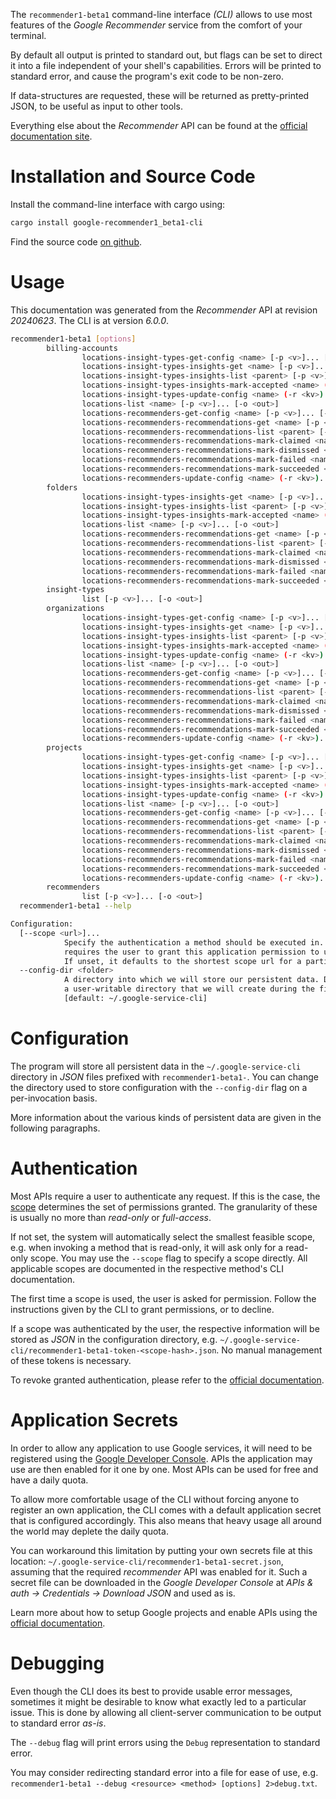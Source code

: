 <!---
DO NOT EDIT !
This file was generated automatically from 'src/generator/templates/cli/README.md.mako'
DO NOT EDIT !
-->
The `recommender1-beta1` command-line interface *(CLI)* allows to use most features of the *Google Recommender* service from the comfort of your terminal.

By default all output is printed to standard out, but flags can be set to direct it into a file independent of your shell's
capabilities. Errors will be printed to standard error, and cause the program's exit code to be non-zero.

If data-structures are requested, these will be returned as pretty-printed JSON, to be useful as input to other tools.

Everything else about the *Recommender* API can be found at the
[official documentation site](https://cloud.google.com/recommender/docs/).

# Installation and Source Code

Install the command-line interface with cargo using:

```bash
cargo install google-recommender1_beta1-cli
```

Find the source code [on github](https://github.com/Byron/google-apis-rs/tree/main/gen/recommender1_beta1-cli).

# Usage

This documentation was generated from the *Recommender* API at revision *20240623*. The CLI is at version *6.0.0*.

```bash
recommender1-beta1 [options]
        billing-accounts
                locations-insight-types-get-config <name> [-p <v>]... [-o <out>]
                locations-insight-types-insights-get <name> [-p <v>]... [-o <out>]
                locations-insight-types-insights-list <parent> [-p <v>]... [-o <out>]
                locations-insight-types-insights-mark-accepted <name> (-r <kv>)... [-p <v>]... [-o <out>]
                locations-insight-types-update-config <name> (-r <kv>)... [-p <v>]... [-o <out>]
                locations-list <name> [-p <v>]... [-o <out>]
                locations-recommenders-get-config <name> [-p <v>]... [-o <out>]
                locations-recommenders-recommendations-get <name> [-p <v>]... [-o <out>]
                locations-recommenders-recommendations-list <parent> [-p <v>]... [-o <out>]
                locations-recommenders-recommendations-mark-claimed <name> (-r <kv>)... [-p <v>]... [-o <out>]
                locations-recommenders-recommendations-mark-dismissed <name> (-r <kv>)... [-p <v>]... [-o <out>]
                locations-recommenders-recommendations-mark-failed <name> (-r <kv>)... [-p <v>]... [-o <out>]
                locations-recommenders-recommendations-mark-succeeded <name> (-r <kv>)... [-p <v>]... [-o <out>]
                locations-recommenders-update-config <name> (-r <kv>)... [-p <v>]... [-o <out>]
        folders
                locations-insight-types-insights-get <name> [-p <v>]... [-o <out>]
                locations-insight-types-insights-list <parent> [-p <v>]... [-o <out>]
                locations-insight-types-insights-mark-accepted <name> (-r <kv>)... [-p <v>]... [-o <out>]
                locations-list <name> [-p <v>]... [-o <out>]
                locations-recommenders-recommendations-get <name> [-p <v>]... [-o <out>]
                locations-recommenders-recommendations-list <parent> [-p <v>]... [-o <out>]
                locations-recommenders-recommendations-mark-claimed <name> (-r <kv>)... [-p <v>]... [-o <out>]
                locations-recommenders-recommendations-mark-dismissed <name> (-r <kv>)... [-p <v>]... [-o <out>]
                locations-recommenders-recommendations-mark-failed <name> (-r <kv>)... [-p <v>]... [-o <out>]
                locations-recommenders-recommendations-mark-succeeded <name> (-r <kv>)... [-p <v>]... [-o <out>]
        insight-types
                list [-p <v>]... [-o <out>]
        organizations
                locations-insight-types-get-config <name> [-p <v>]... [-o <out>]
                locations-insight-types-insights-get <name> [-p <v>]... [-o <out>]
                locations-insight-types-insights-list <parent> [-p <v>]... [-o <out>]
                locations-insight-types-insights-mark-accepted <name> (-r <kv>)... [-p <v>]... [-o <out>]
                locations-insight-types-update-config <name> (-r <kv>)... [-p <v>]... [-o <out>]
                locations-list <name> [-p <v>]... [-o <out>]
                locations-recommenders-get-config <name> [-p <v>]... [-o <out>]
                locations-recommenders-recommendations-get <name> [-p <v>]... [-o <out>]
                locations-recommenders-recommendations-list <parent> [-p <v>]... [-o <out>]
                locations-recommenders-recommendations-mark-claimed <name> (-r <kv>)... [-p <v>]... [-o <out>]
                locations-recommenders-recommendations-mark-dismissed <name> (-r <kv>)... [-p <v>]... [-o <out>]
                locations-recommenders-recommendations-mark-failed <name> (-r <kv>)... [-p <v>]... [-o <out>]
                locations-recommenders-recommendations-mark-succeeded <name> (-r <kv>)... [-p <v>]... [-o <out>]
                locations-recommenders-update-config <name> (-r <kv>)... [-p <v>]... [-o <out>]
        projects
                locations-insight-types-get-config <name> [-p <v>]... [-o <out>]
                locations-insight-types-insights-get <name> [-p <v>]... [-o <out>]
                locations-insight-types-insights-list <parent> [-p <v>]... [-o <out>]
                locations-insight-types-insights-mark-accepted <name> (-r <kv>)... [-p <v>]... [-o <out>]
                locations-insight-types-update-config <name> (-r <kv>)... [-p <v>]... [-o <out>]
                locations-list <name> [-p <v>]... [-o <out>]
                locations-recommenders-get-config <name> [-p <v>]... [-o <out>]
                locations-recommenders-recommendations-get <name> [-p <v>]... [-o <out>]
                locations-recommenders-recommendations-list <parent> [-p <v>]... [-o <out>]
                locations-recommenders-recommendations-mark-claimed <name> (-r <kv>)... [-p <v>]... [-o <out>]
                locations-recommenders-recommendations-mark-dismissed <name> (-r <kv>)... [-p <v>]... [-o <out>]
                locations-recommenders-recommendations-mark-failed <name> (-r <kv>)... [-p <v>]... [-o <out>]
                locations-recommenders-recommendations-mark-succeeded <name> (-r <kv>)... [-p <v>]... [-o <out>]
                locations-recommenders-update-config <name> (-r <kv>)... [-p <v>]... [-o <out>]
        recommenders
                list [-p <v>]... [-o <out>]
  recommender1-beta1 --help

Configuration:
  [--scope <url>]...
            Specify the authentication a method should be executed in. Each scope
            requires the user to grant this application permission to use it.
            If unset, it defaults to the shortest scope url for a particular method.
  --config-dir <folder>
            A directory into which we will store our persistent data. Defaults to
            a user-writable directory that we will create during the first invocation.
            [default: ~/.google-service-cli]

```

# Configuration

The program will store all persistent data in the `~/.google-service-cli` directory in *JSON* files prefixed with `recommender1-beta1-`.  You can change the directory used to store configuration with the `--config-dir` flag on a per-invocation basis.

More information about the various kinds of persistent data are given in the following paragraphs.

# Authentication

Most APIs require a user to authenticate any request. If this is the case, the [scope][scopes] determines the
set of permissions granted. The granularity of these is usually no more than *read-only* or *full-access*.

If not set, the system will automatically select the smallest feasible scope, e.g. when invoking a
method that is read-only, it will ask only for a read-only scope.
You may use the `--scope` flag to specify a scope directly.
All applicable scopes are documented in the respective method's CLI documentation.

The first time a scope is used, the user is asked for permission. Follow the instructions given
by the CLI to grant permissions, or to decline.

If a scope was authenticated by the user, the respective information will be stored as *JSON* in the configuration
directory, e.g. `~/.google-service-cli/recommender1-beta1-token-<scope-hash>.json`. No manual management of these tokens
is necessary.

To revoke granted authentication, please refer to the [official documentation][revoke-access].

# Application Secrets

In order to allow any application to use Google services, it will need to be registered using the
[Google Developer Console][google-dev-console]. APIs the application may use are then enabled for it
one by one. Most APIs can be used for free and have a daily quota.

To allow more comfortable usage of the CLI without forcing anyone to register an own application, the CLI
comes with a default application secret that is configured accordingly. This also means that heavy usage
all around the world may deplete the daily quota.

You can workaround this limitation by putting your own secrets file at this location:
`~/.google-service-cli/recommender1-beta1-secret.json`, assuming that the required *recommender* API
was enabled for it. Such a secret file can be downloaded in the *Google Developer Console* at
*APIs & auth -> Credentials -> Download JSON* and used as is.

Learn more about how to setup Google projects and enable APIs using the [official documentation][google-project-new].


# Debugging

Even though the CLI does its best to provide usable error messages, sometimes it might be desirable to know
what exactly led to a particular issue. This is done by allowing all client-server communication to be
output to standard error *as-is*.

The `--debug` flag will print errors using the `Debug` representation to standard error.

You may consider redirecting standard error into a file for ease of use, e.g. `recommender1-beta1 --debug <resource> <method> [options] 2>debug.txt`.


[scopes]: https://developers.google.com/+/api/oauth#scopes
[revoke-access]: http://webapps.stackexchange.com/a/30849
[google-dev-console]: https://console.developers.google.com/
[google-project-new]: https://developers.google.com/console/help/new/
